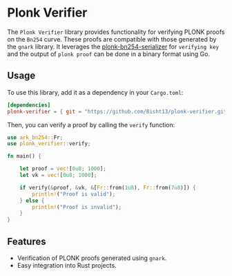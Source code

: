 # Plonk Verifier

The `Plonk Verifier` library provides functionality for verifying PLONK proofs on the `Bn254` curve. These proofs are compatible with those generated by the `gnark` library. It leverages the [plonk-bn254-serializer](https://github.com/Bisht13/plonk-bn254-serializer) for `verifying key` and the output of `plonk proof` can be done in a binary format using Go.

## Usage

To use this library, add it as a dependency in your `Cargo.toml`:
```toml
[dependencies]
plonk-verifier = { git = "https://github.com/Bisht13/plonk-verifier.git", branch = "main" }
```

Then, you can verify a proof by calling the `verify` function:
```rs
use ark_bn254::Fr;
use plonk_verifier::verify;

fn main() {

    let proof = vec![0u8; 1000];
    let vk = vec![0u8; 1000];

    if verify(&proof, &vk, &[Fr::from(1u8), Fr::from(7u8)]) {
        println!("Proof is valid");
    } else {
        println!("Proof is invalid");
    }
}

```

## Features

- Verification of PLONK proofs generated using `gnark`.
- Easy integration into Rust projects.